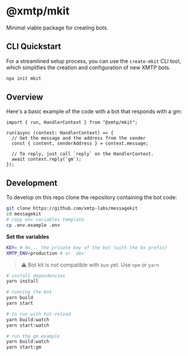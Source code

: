 # @xmtp/mkit

Minimal viable package for creating bots.

## CLI Quickstart

For a streamlined setup process, you can use the `create-mkit` CLI tool, which simplifies the creation and configuration of new XMTP bots.

```bash
npx init mkit
```

## Overview

Here's a basic example of the code with a bot that responds with a gm:

```tsx
import { run, HandlerContext } from "@xmtp/mkit";

run(async (context: HandlerContext) => {
  // Get the message and the address from the sender
  const { content, senderAddress } = context.message;

  // To reply, just call `reply` on the HandlerContext.
  await context.reply(`gm`);
});
```

## Development

To develop on this repo clone the repository containing the bot code:

```bash
git clone https://github.com/xmtp-labs/messagekit
cd messagekit
# copy env variables template
cp .env.example .env
```

**Set the variables**

```bash
KEY= # 0x... the private key of the bot (with the 0x prefix)
XMTP_ENV=production # or `dev`
```

> ⚠️ Bot kit is not compatible with `bun` yet. Use `npm` or `yarn`

```bash
# install dependencies
yarn install

# running the bot
yarn build
yarn start

# to run with hot-reload
yarn build:watch
yarn start:watch

# run the gm example
yarn build:watch
yarn start:gm
```
